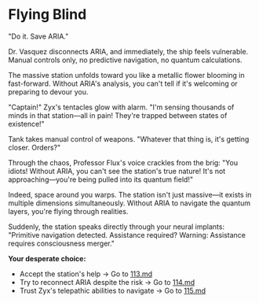 # Flying Blind

"Do it. Save ARIA."

Dr. Vasquez disconnects ARIA, and immediately, the ship feels vulnerable. Manual controls only, no predictive navigation, no quantum calculations.

The massive station unfolds toward you like a metallic flower blooming in fast-forward. Without ARIA's analysis, you can't tell if it's welcoming or preparing to devour you.

"Captain!" Zyx's tentacles glow with alarm. "I'm sensing thousands of minds in that station—all in pain! They're trapped between states of existence!"

Tank takes manual control of weapons. "Whatever that thing is, it's getting closer. Orders?"

Through the chaos, Professor Flux's voice crackles from the brig: "You idiots! Without ARIA, you can't see the station's true nature! It's not approaching—you're being pulled into its quantum field!"

Indeed, space around you warps. The station isn't just massive—it exists in multiple dimensions simultaneously. Without ARIA to navigate the quantum layers, you're flying through realities.

Suddenly, the station speaks directly through your neural implants: "Primitive navigation detected. Assistance required? Warning: Assistance requires consciousness merger."

**Your desperate choice:**

- Accept the station's help → Go to [113.md](113.md)
- Try to reconnect ARIA despite the risk → Go to [114.md](114.md)
- Trust Zyx's telepathic abilities to navigate → Go to [115.md](115.md)